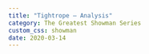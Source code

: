 ```yaml
---
title: "Tightrope – Analysis"
category: The Greatest Showman Series
custom_css: showman
date: 2020-03-14
---
```

